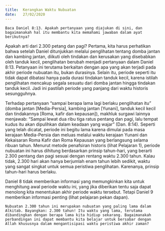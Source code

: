 ```yaml
---
title:  Kerangkan Waktu Nubuatan
date:   27/02/2020
---
```


`Baca Daniel 8:13. Apakah pertanyaan yang diajukan di sini, dan bagaimanakah hal itu membantu kita memahami jawaban dalam ayat berikutnya?`

Apakah arti dari 2.300 petang dan pagi? Pertama, kita harus perhatikan bahwa setelah Daniel ditunjukkan melalui penglihatan tentang domba jantan dan kambing jantan, diikuti oleh tindakan dan kerusakan yang disebabkan oleh tanduk kecil, penglihatan berubah menjadi pertanyaan dalam Daniel 8:13. Petanyaan ini terutama berkaitan dengan apa yang akan terjadi pada akhir periode nubuatan itu, bukan durasinya. Selain itu, periode seperti itu tidak dapat dibatasi hanya pada durasi tindakan tanduk kecil, karena istilah penglihatan mencakup segala sesuatu dari domba jantan hingga tindakan tanduk kecil. Jadi ini pastilah periode yang panjang dari waktu historis sesungguhnya.

Terhadap pertanyaan “sampai berapa lama lagi berlaku penglihatan itu” (domba jantan [Media-Persia], kambing jantan [Yunani], tanduk kecil kecil dan tindakannya [Roma, kafir dan kepausan]), makhluk surgawi lainnya menjawab: “Sampai lewat dua ribu tiga ratus pentang dan pagi, lalu tempat kudus itu akan dipulihkan dalam keadaan yang wajar” (Dan. 8:14). Seperti yang telah dicatat, periode ini begitu lama karena dimulai pada masa kerajaan Media-Persia dan meluas melalui waktu kerajaan Yunani dan Kekaisaran Roma Kafir dan Roma Kepausan yang berlangsung selama ribuan tahun. Menurut metode penafsiran historis (lihat Pelajaran 1), periode nubuatan ini harus dihitung berdasarkan prinsip tahun-hari, yang berarti 2.300 pentang dan pagi sesuai dengan rentang waktu 2.300 tahun. Kalau tidak, 2.300 hari akan hanya berjumlah enam tahun lebih sedikit, waktu yang sangat singkat untuk semua peristiwa penglihatan. Karenanya, prinsip tahun-hari harus berlaku.

Daniel 8 tidak memberikan informasi yang memungkinkan kita untuk menghitung awal periode waktu ini, yang jika diberikan tentu saja dapat menolong kita menentukan akhir periode waktu tersebut. Tetapi Daniel 9 memberikan informasi penting (lihat pelajaran pekan dapan).

`Nubuatan 2.300 tahun ini merupakan nubuatan yang paling lama dalam Alkitab. Bayangkan: 2.300 tahun! Itu waktu yang lama, terutama dibandingkan dengan berapa lama kita hidiup sekarang. Bagaimanakah perbandingan ini dapat membantu kita belajar untuk bersabar dengan Allah khususnya dalam mengantisipasi waktu peristiwa akhir zaman?`